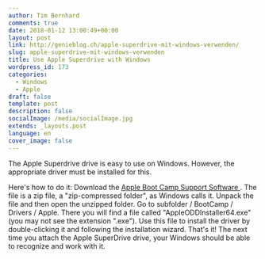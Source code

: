 ```yaml
---
author: Tim Bernhard
comments: true
date: 2018-01-12 13:00:49+00:00
layout: post
link: http://genieblog.ch/apple-superdrive-mit-windows-verwenden/
slug: apple-superdrive-mit-windows-verwenden
title: Use Apple Superdrive with Windows
wordpress_id: 173
categories:
  - Windows
  - Apple
draft: false
template: post
description: false
socialImage: /media/socialImage.jpg
extends: _layouts.post
language: en
cover_image: false
---
```


The Apple Superdrive drive is easy to use on Windows.
However, the appropriate driver must be installed for this.

Here's how to do it: Download the [ Apple Boot Camp Support Software ](https://support.apple.com/kb/DL1837?viewlocale=en_US&locale=en_CH). The file is a zip file, a "zip-compressed folder", as Windows calls it.
Unpack the file and then open the unzipped folder.
Go to subfolder / BootCamp / Drivers / Apple.
There you will find a file called "AppleODDInstaller64.exe" (you may not see the extension ".exe"). Use this file to install the driver by double-clicking it and following the installation wizard.
That's it! The next time you attach the Apple SuperDrive drive, your Windows should be able to recognize and work with it.
